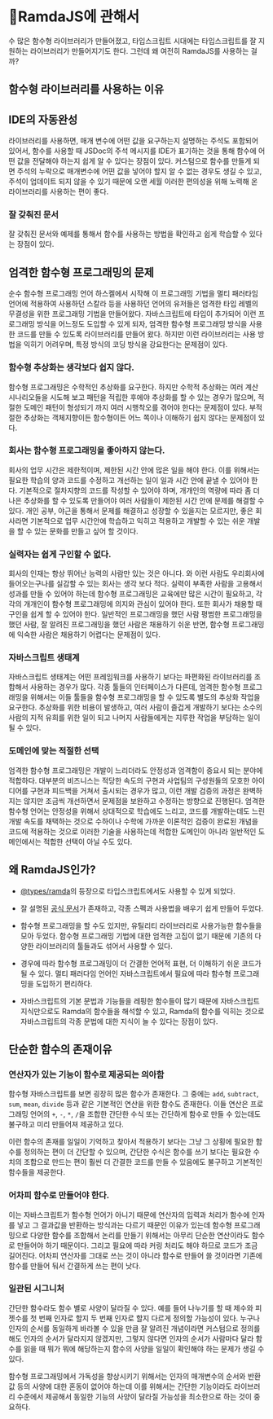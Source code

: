 # RamdaJS에 관해서

수 많은 함수형 라이브러리가 만들어졌고, 타입스크립트 시대에는 타입스크립트를 잘 지원하는 라이브러리가 만들어지기도 한다. 그런데 왜 여전히 RamdaJS를 사용하는 걸까?

## 함수형 라이브러리를 사용하는 이유

## IDE의 자동완성

라이브러리를 사용하면, 매개 변수에 어떤 값을 요구하는지 설명하는 주석도 포함되어 있어서, 함수를 사용할 때 JSDoc의 주석 메시지를 IDE가 표기하는 것을 통해 함수에 어떤 값을 전달해야 하는지 쉽게 알 수 있다는 장점이 있다. 커스텀으로 함수를 만들게 되면 주석의 누락으로 매개변수에 어떤 값을 넣어야 할지 알 수 없는 경우도 생길 수 있고, 주석이 업데이트 되지 않을 수 있기 때문에 오랜 세월 이러한 편의성을 위해 노력해 온 라이브러리를 사용하는 편이 좋다.

### 잘 갖춰진 문서

잘 갖춰진 문서와 예제를 통해서 함수를 사용하는 방법을 확인하고 쉽게 학습할 수 있다는 장점이 있다.

## 엄격한 함수형 프로그래밍의 문제

순수 함수형 프로그래밍 언어 하스켈에서 시작해 이 프로그래밍 기법을 멀티 패러타임 언어에 적용하여 사용하던 스칼라 등을 사용하던 언어의 유저들은 엄격한 타입 레벨의 무결성을 위한 프로그래밍 기법을 만들어왔다. 자바스크립트에 타입이 추가되어 이런 프로그래밍 방식을 어느정도 도입할 수 있게 되자, 엄격한 함수형 프로그래밍 방식을 사용한 코드를 만들 수 있도록 라이브러리를 만들어 왔다. 하지만 이런 라이브러리는 사용 방법을 익히기 어려우며, 특정 방식의 코딩 방식을 강요한다는 문제점이 있다.

### 함수형 추상화는 생각보다 쉽지 않다.

함수형 프로그래밍은 수학적인 추상화를 요구한다. 하지만 수학적 추상화는 여러 계산 시나리오들을 시도해 보고 패턴을 적립한 후에야 추상화를 할 수 있는 경우가 많으며, 적절한 도메인 패턴이 형성되기 까지 여러 시행착오를 겪어야 한다는 문제점이 있다. 부적절한 추상화는 객체지향이든 함수형이든 어느 쪽이나 이해하기 쉽지 않다는 문제점이 있다.

### 회사는 함수형 프로그래밍을 좋아하지 않는다.

회사의 업무 시간은 제한적이며, 제한된 시간 안에 많은 일을 해야 한다. 이를 위해서는 필요한 학습의 양과 코드를 수정하고 개선하는 일이 일과 시간 안에 끝낼 수 있어야 한다. 기본적으로 절차지향의 코드를 작성할 수 있어야 하며, 개개인의 역량에 따라 좀 더 나은 추상화를 할 수 있도록 만들어야 여러 사람들이 제한된 시간 안에 문제를 해결할 수 있다. 개인 공부, 야근을 통해서 문제를 해결하고 성장할 수 있을지는 모르지만, 좋은 회사라면 기본적으로 업무 시간안에 학습하고 익히고 적용하고 개발할 수 있는 쉬운 개발을 할 수 있는 문화를 만들고 싶어 할 것이다.

### 실력자는 쉽게 구인할 수 없다.

회사의 인재는 항상 뛰어난 능력의 사람만 있는 것은 아니다. 와 이런 사람도 우리회사에 들어오는구나를 실감할 수 있는 회사는 생각 보다 적다. 실력이 부족한 사람을 고용해서 성과를 만들 수 있어야 하는데 함수형 프로그래밍은 교육에만 많은 시간이 필요하고, 각각의 개개인이 함수형 프로그래밍에 의지와 관심이 있어야 한다. 또한 회사가 채용할 때 구인을 쉽게 할 수 있어야 한다. 일반적인 프로그래밍을 했던 사람 평범한 프로그래밍을 했던 사람, 잘 알려진 프로그래밍을 했던 사람은 채용하기 쉬운 반면, 함수형 프로그래밍에 익숙한 사람은 채용하기 어렵다는 문제점이 있다.

### 자바스크립트 생태계

자바스크립트 생태계는 어떤 프레임워크를 사용하기 보다는 파편화된 라이브러리를 조합해서 사용하는 경우가 많다. 각종 툴들의 인터페이스가 다른데, 엄격한 함수형 프로그래밍을 위해서는 이들 툴들을 함수형 프로그래밍을 할 수 있도록 별도의 추상화 작업을 요구한다. 추상화를 위한 비용이 발생하고, 여러 사람이 즐겁게 개발하기 보다는 소수의 사람의 지적 유희를 위한 일이 되고 나머지 사람들에게는 지루한 작업을 부담하는 일이 될 수 있다.

### 도메인에 맞는 적절한 선택

엄격한 함수형 프로그래밍은 개발이 느리더라도 안정성과 엄격함이 중요시 되는 분야에 적합하다. 대부분의 비즈니스는 적당한 속도의 구현과 사업팀의 구성원들의 모호한 아이디어를 구현과 피드백을 거쳐서 출시되는 경우가 많고, 이런 개발 검증의 과정은 완벽하지는 않지만 조금씩 개선하면서 문제점을 보완하고 수정하는 방향으로 진행된다. 엄격한 함수형 언어는 안정성을 위해서 상대적으로 학습에도 느리고, 코드를 개발하는데도 느린 개발 속도를 채택하는 것으로 수하이나 수학에 가까운 이론적인 검증이 완료된 개념을 코드에 적용하는 것으로 이러한 기술을 사용하는데 적합한 도메인이 아니라 일반적인 도메인에서는 적합한 선택이 아닐 수도 있다.

## 왜 RamdaJS인가?

- [@types/ramda](https://github.com/ramda/types)의 등장으로 타입스크립트에서도 사용할 수 있게 되었다.

- 잘 설명된 [공식 문서](https://ramdajs.com/)가 존재하고, 각종 스펙과 사용법을 배우기 쉽게 만들어 두었다.

- 함수형 프로그래밍을 할 수도 있지만, 유틸리티 라이브러리로 사용가능한 함수들을 모아 두었다. 함수형 프로그래밍 기법에 대한 엄격한 고집이 없기 때문에 기존의 다양한 라이브러리의 툴들과도 섞어서 사용할 수 있다.

- 경우에 따라 함수형 프로그래밍이 더 간결한 언어적 표현, 더 이해하기 쉬운 코드가 될 수 있다. 멀티 패러다임 언어인 자바스크립트에서 필요에 따라 함수형 프로그래밍을 도입하기 편리하다.

- 자바스크립트의 기본 문법과 기능들을 레핑한 함수들이 많기 때문에 자바스크립트 지식만으로도 Ramda의 함수들을 해석할 수 있고, Ramda의 함수를 익히는 것으로 자바스크립트의 각종 문법에 대한 지식이 늘 수 있다는 장점이 있다.

## 단순한 함수의 존재이유

### 연산자가 있는 기능이 함수로 제공되는 의아함

함수형 자바스크립트를 보면 굉장히 많은 함수가 존재한다. 그 중에는 `add`, `subtract`, `sum`, `mean`, `divide` 등과 같은 기본적인 연산을 위한 함수도 존재한다. 이들 연산은 프로그래밍 언어의 `+`, `-`, `*`, `/`을 조합한 간단한 수식 또는 간단하게 함수로 만들 수 있는데도 불구하고 미리 만들어져 제공하고 있다.

이런 함수의 존재를 일일이 기억하고 찾아서 적용하기 보다는 그냥 그 상횡에 필요한 함수를 정의하는 편이 더 간단할 수 있으며, 간단한 수식은 함수를 쓰기 보다는 필요한 수치의 조합으로 만드는 편이 훨씬 더 간결한 코드를 만들 수 있음에도 불구하고 기본적인 함수들을 제공한다.

### 어차피 함수로 만들어야 한다.

이는 자바스크립트가 함수형 언어가 아니기 때문에 연산자의 입력과 처리가 함수에 인자를 넣고 그 결과값을 반환하는 방식과는 다르기 때문인 이유가 있는데 함수형 프로그래밍으로 다양한 함수를 조합해서 논리를 만들기 위해서는 아무리 단순한 연산이라도 함수로 만들어야 하기 때문이다. 그리고 필요에 따라 커링 처리도 해야 하므로 코드가 조금 길어진다. 어차피 연산자를 그대로 쓰는 것이 아니라 함수로 만들어 쓸 것이라면 기존에 함수를 만들어 둬서 간결하게 쓰는 편이 낫다.

### 일관된 시그니처

간단한 함수라도 함수 별로 사양이 달라질 수 있다. 예를 들어 나누기를 할 때 제수와 피젯수를 첫 번째 인자로 할지 두 번째 인자로 할지 다르게 정의할 가능성이 있다. 누구나 인자의 순서를 동일하게 바라볼 수 있을 만큼 잘 알려진 개념이라면 커스텀으로 정의를 해도 인자의 순서가 달라지지 않겠지만, 그렇지 않다면 인자의 순서가 사람마다 달라 함수를 읽을 때 뭐가 뭐에 해당하는지 함수의 사양을 일일이 확인해야 하는 문제가 생길 수 있다.

함수형 프로그래밍에서 가독성을 향상시키기 위해서는 인자의 매개변수의 순서와 반환 값 등의 사양에 대한 혼동이 없어야 하는데 이를 위해서는 간단한 기능이라도 라이브러리 수준에서 제공해서 동일한 기능의 사양이 달라질 가능성을 최소한으로 하는 것이 중요하다.
